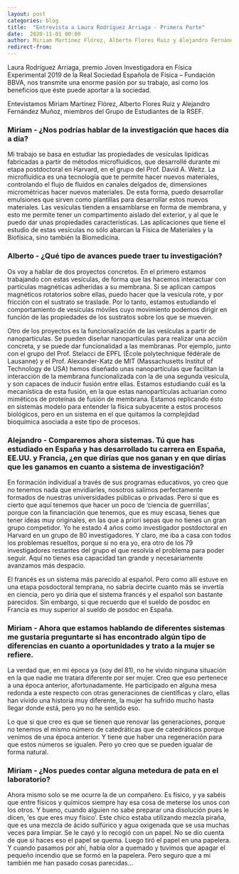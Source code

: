 ```yaml
---
layout: post
categories: blog
title:  "Entrevista a Laura Rodríguez Arriaga - Primera Parte"
date:  2020-11-01 00:00
author: Miriam Martínez Flórez, Alberto Flores Ruiz y Alejandro Fernández Muñoz
redirect-from:
---
```


Laura Rodríguez Arriaga, premio Joven Investigadora en Física Experimental 2019 de la Real Sociedad Española de Física – Fundación BBVA, 
nos transmite una enorme pasión por su trabajo, así como los beneficios que éste puede aportar a la sociedad.

Entevistamos Miriam Martínez Flórez, Alberto Flores Ruiz y Alejandro Fernández Muñoz, miembros del Grupo de Estudiantes de la RSEF.

### Miriam - ¿Nos podrías hablar de la investigación que haces día a día?

Mi trabajo se basa en estudiar las propiedades de vesículas lipídicas fabricadas a partir de
métodos microfluídicos, que desarrollé durante mi etapa
postdoctoral en Harvard, en el grupo del Prof. David A. Weitz. La microfluídica es una
tecnología que te permite hacer nuevos materiales, controlando el flujo de fluidos en canales
delgados de, dimensiones micrométricas hacer nuevos materiales. De esta
forma, puedo desarrollar emulsiones que sirven como plantillas para desarrollar estos nuevos
materiales. Las vesículas tienden a ensamblarse en forma de membrana, y esto me permite
tener un compartimento aislado del exterior, y al que le puedo dar unas propiedades
características. Las aplicaciones que tiene el estudio de estas vesículas no sólo abarcan la Física de Materiales y la Biofísica, sino
también la Biomedicina.

### Alberto - ¿Qué tipo de avances puede traer tu investigación? 

Os voy a hablar de dos proyectos concretos. En el primero estamos trabajando con estas
vesículas, de forma que las hacemos interactuar con partículas magnéticas adheridas a su
membrana. Si se aplican campos magnéticos rotatorios sobre
ellas, puedo hacer que la vesícula rote, y por fricción con el sustrato se traslade. Por lo
tanto, estamos estudiando el comportamiento de vesículas móviles cuyo movimiento
podemos dirigir en función de las propiedades de los sustratos sobre los que se mueven.


Otro de los proyectos es la funcionalización de las vesículas a partir de nanopartículas. Se
pueden diseñar nanopartículas para realizar una acción concreta, y se puede dar funcionalidad
a las membranas. Por ejemplo, junto con el grupo del Prof. Stelacci de EPFL
(École polytechnique fédérale de Lausanne) y el Prof. Alexander-Katz de MIT (Massachusetts
Institut of Technology de USA) hemos diseñado unas nanopartículas que facilitan la
interacción de la membrana funcionalizada con la de una segunda vesícula, y son capaces
de inducir fusión entre ellas. Estamos estudiando cuál es la mecanística de esta fusión, 
en la que estas nanopartículas actuarían como miméticos de proteínas de fusión de
membrana. Estamos replicando ésto en sistemas modelo para entender la física subyacente a estos procesos biológicos, pero en un sistema en el que quitamos la complejidad
bioquímica asociada a este tipo de procesos.


### Alejandro - Comparemos ahora sistemas. Tú que has estudiado en España y has desarrollado tu carrera en España, EE.UU. y Francia, ¿en que dirías que nos ganan y en que dirías que les ganamos en cuanto a sistema de investigación?

En formación individual a través de sus programas educativos, yo creo que no tenemos nada que envidiarles, nosotros salimos perfectamente formados de nuestras
universidades públicas o privadas. Pero si que es cierto que aquí tenemos que hacer un poco
de ‘ciencia de guerrillas’, porque con la financiación que tenemos, que es muy escasa, tienes
que tener ideas muy originales, en las que a priori sepas que no
tienes un gran grupo competidor. Yo he estado 4 años como
investigador postdoctoral en Harvard en un grupo de 80 investigadores. Y claro, me iba a casa
con todos los problemas resueltos, porque si no era yo, era otro de los 79 investigadores
restantes del grupo el que resolvía el problema para poder seguir. Aquí no tienes esa
capacidad tan grande y necesariamente avanzamos más despacio.


El francés es un sistema más parecido al español. Pero como allí estuve en una
etapa posdoctoral temprana, no sabría decirte cuanto más se invertía en
ciencia, pero yo diría que el sistema francés y el español son bastante parecidos. Sin
embargo, si que recuerdo que el sueldo de posdoc en Francia es muy superior al sueldo de
posdoc en España.


### Miriam - Ahora que estamos hablando de diferentes sistemas me gustaría preguntarte si has encontrado algún tipo de diferencias en cuanto a oportunidades y trato a la mujer se refiere.

La verdad que, en mi época ya (soy del 81), no he vivido ninguna situación en la que nadie
me tratara diferente por ser mujer. Creo que eso pertenece a una época anterior, afortunadamente. He participado
en alguna mesa redonda a este respecto con otras generaciones de científicas y claro, ellas han
vivido una historia muy diferente, la mujer ha sufrido mucho hasta llegar donde está,
pero yo no he sentido eso.


Lo que si que creo es que se tienen que renovar las generaciones, porque no tenemos el
mismo número de catedráticas que de catedráticos porque venimos de una época anterior. Y
tiene que haber una regeneración para que estos números se igualen. Pero yo creo que se pueden igualar de forma natural.

### Miriam - ¿Nos puedes contar alguna metedura de pata en el laboratorio?

Ahora mismo solo se me ocurre la de un compañero. Es físico, y ya sabéis que entre físicos y
químicos siempre hay esa cosa de meterse los unos con los otros. Y bueno, cuando alguien no
sabe preparar una disolución pues le dicen, ‘es que eres muy físico’. Este chico estaba
utilizando mezcla piraña, que es una mezcla de ácido sulfúrico y agua oxigenada que se usa
muchas veces para limpiar. Se le cayó y lo recogió con un papel. No se dio cuenta de que si
haces eso el papel se quema. Luego tiró el papel en una papelera. Y cuando pasamos por
ahí, había olor a quemado y tuvimos que apagar el pequeño incendio que se formó en la
papelera. Pero seguro que a mi también me han pasado cosas parecidas…
